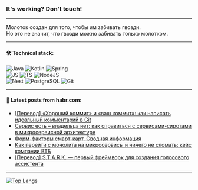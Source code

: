### It's working? Don't touch!

---
Молоток создан для того, чтобы им забивать гвозди. <br>
Но это не значит, что гвозди можно забивать только молотком.

---

#### 🛠️ Technical stack:

![Java](https://img.shields.io/badge/Java-informational?logo=Oracle&style=flat&logoColor=white&color=FF4500)
![Kotlin](https://img.shields.io/badge/Kotlin-informational?logo=Kotlin&style=flat&logoColor=white&color=774D97)
![Spring](https://img.shields.io/badge/SpringBoot-informational?logo=SpringBoot&style=flat&logoColor=white&color=6DB33F) <br>
![JS](https://img.shields.io/badge/JS-informational?logo=javaScript&style=flat&logoColor=black&color=F7Df1E)
![TS](https://img.shields.io/badge/TypeScript-informational?logo=typeScript&style=flat&logoColor=black&color=0667A8)
![NodeJS](https://img.shields.io/badge/NodeJS-informational?logo=node.js&style=flat&logoColor=white&color=70A760) <br>
![Nest](https://img.shields.io/badge/NestJS-informational?logo=NestJS&style=flat&logoColor=white&color=E0234E)
![PostgreSQL](https://img.shields.io/badge/PostgreSQL-informational?logo=PostgreSQL&style=flat&logoColor=white&color=DAA520)
![Git](https://img.shields.io/badge/Git-informational?logo=git&style=flat&logoColor=white&color=778899)

___

#### 💬 Latest posts from habr.com:

<!-- BLOG-POST-LIST:START -->
- [[Перевод] «Хороший коммит» и «ваш коммит»: как написать идеальный комментарий в Git](https://habr.com/ru/companies/beeline_cloud/articles/762280/?utm_source=habrahabr&utm_medium=rss&utm_campaign=762280)
- [Сервис есть – владельца нет: как справиться с сервисами-сиротами в микросервисной архитектуре](https://habr.com/ru/companies/banki/articles/762256/?utm_source=habrahabr&utm_medium=rss&utm_campaign=762256)
- [Форм-факторы смарт-карт. Сводная информация](https://habr.com/ru/articles/762268/?utm_source=habrahabr&utm_medium=rss&utm_campaign=762268)
- [Как перейти с монолита на микросервисы и ничего не сломать: кейс компании ВТБ](https://habr.com/ru/companies/vk/articles/762060/?utm_source=habrahabr&utm_medium=rss&utm_campaign=762060)
- [[Перевод] S.T.A.R.K. — первый фреймворк для создания голосового ассистента](https://habr.com/ru/articles/762252/?utm_source=habrahabr&utm_medium=rss&utm_campaign=762252)
<!-- BLOG-POST-LIST:END -->

---
[![Top Langs](https://github-readme-stats-git-master-advtsetting-gmailcom.vercel.app/api/top-langs/?username=zloylis&langs_count=10&hide_title=false&title_color=e6edf3&size_weight=0.5&count_weight=0.5&layout=compact&hide_border=true&theme=dracula)](https://github.com/zloylis)

<!-- ![GitHub stats](https://github-readme-stats-git-master-advtsetting-gmailcom.vercel.app/api?username=zloylis&show_icons=true&hide_border=true&theme=dracula&hide_title=true&include_all_commits=true&count_private=true&hide=contribs&hide_rank=true) -->
